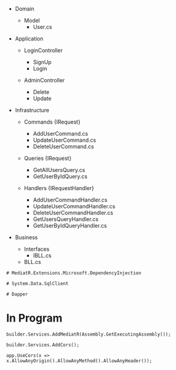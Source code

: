 - Domain
	- Model
		- User.cs

- Application
	- LoginController
        * SignUp
        * Login
    
    - AdminController
        * Delete
        * Update
	
- Infrastructure
	
	- Commands {IRequest}
		- AddUserCommand.cs
		- UpdateUserCommand.cs
		- DeleteUserCommand.cs
		
	- Queries {IRequest}
		- GetAllUsersQuery.cs
		- GetUserByIdQuery.cs
		
	- Handlers {IRequestHandler}
		- AddUserCommandHandler.cs
		- UpdateUserCommandHandler.cs
		- DeleteUserCommandHandler.cs 
		- GetUsersQueryHandler.cs
		- GetUserByIdQueryHandler.cs

- Business
	- Interfaces
		- IBLL.cs
	- BLL.cs
	
```
# MediatR.Extensions.Microsoft.DependencyInjection

# System.Data.SqlClient 

# Dapper
```

# In Program
```
builder.Services.AddMediatR(Assembly.GetExecutingAssembly());

builder.Services.AddCors();

app.UseCors(x => x.AllowAnyOrigin().AllowAnyMethod().AllowAnyHeader());
```